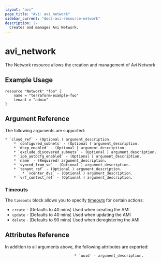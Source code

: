 ```yaml
---
layout: "avi"
page_title: "Avi: avi_network"
sidebar_current: "docs-avi-resource-network"
description: |-
  Creates and manages Avi Network.
---
```


# avi_network

The Network resource allows the creation and management of Avi Network

## Example Usage

```hcl
resource "Network" "foo" {
    name = "terraform-example-foo"
    tenant = "admin"
}
```

## Argument Reference

The following arguments are supported:

    * `cloud_ref` - (Optional ) argument_description.
        * `configured_subnets` - (Optional ) argument_description.
        * `dhcp_enabled` - (Optional ) argument_description.
        * `exclude_discovered_subnets` - (Optional ) argument_description.
        * `ip6_autocfg_enabled` - (Optional ) argument_description.
        * `name` - (Required) argument_description.
        * `synced_from_se` - (Optional ) argument_description.
        * `tenant_ref` - (Optional ) argument_description.
            * `vcenter_dvs` - (Optional ) argument_description.
        * `vrf_context_ref` - (Optional ) argument_description.
    
### Timeouts

The `timeouts` block allows you to specify [timeouts](https://www.terraform.io/docs/configuration/resources.html#timeouts) for certain actions:

* `create` - (Defaults to 40 mins) Used when creating the AMI
* `update` - (Defaults to 40 mins) Used when updating the AMI
* `delete` - (Defaults to 90 mins) Used when deregistering the AMI

## Attributes Reference

In addition to all arguments above, the following attributes are exported:

                                    * `uuid` - argument_description.
            
